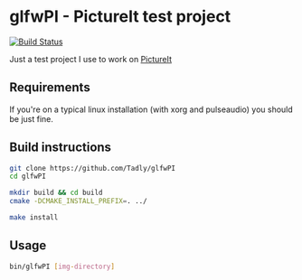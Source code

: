 glfwPI - PictureIt test project
================================
[![Build Status](https://travis-ci.org/Tadly/glfwPI.svg?branch=pi_refactor)](https://travis-ci.org/Tadly/glfwPI)

Just a test project I use to work on [PictureIt](https://github.com/linuxwhatelse/PictureIt)


## Requirements
If you're on a typical linux installation (with xorg and pulseaudio) you should be just fine.


## Build instructions
```bash
git clone https://github.com/Tadly/glfwPI
cd glfwPI

mkdir build && cd build
cmake -DCMAKE_INSTALL_PREFIX=. ../

make install
```

## Usage
```bash
bin/glfwPI [img-directory]
```
